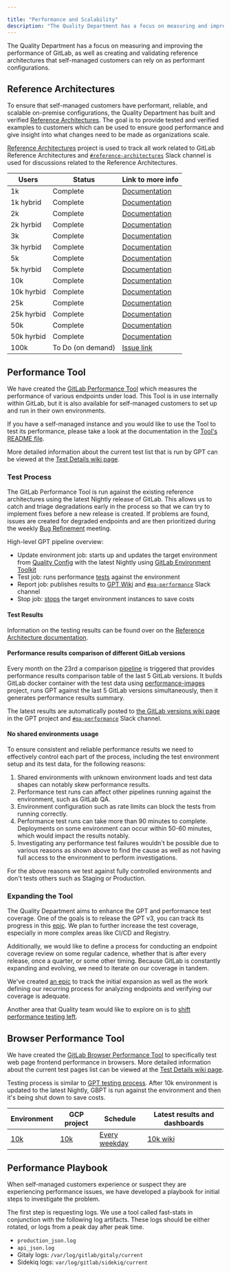 ```yaml
---

title: "Performance and Scalability"
description: "The Quality Department has a focus on measuring and improving the performance of GitLab, as well as creating and validating reference architectures that self-managed customers can rely on as performant configurations."
---
```








The Quality Department has a focus on measuring and improving the performance of GitLab, as well as
creating and validating reference architectures that self-managed customers can rely on as
performant configurations.

## Reference Architectures

To ensure that self-managed customers have performant, reliable, and scalable on-premise
configurations, the Quality Department has built and verified [Reference Architectures](https://docs.gitlab.com/ee/administration/reference_architectures/).
The goal is to provide tested and verified examples to customers which can be used to ensure good performance and
give insight into what changes need to be made as organizations scale.

[Reference Architectures](https://gitlab.com/gitlab-org/quality/reference-architectures) project is used to track all work related
to GitLab Reference Architectures and [`#reference-architectures`](https://gitlab.slack.com/archives/C015V8PDUSW) Slack channel is used for
discussions related to the Reference Architectures.

| Users      | Status            | Link to more info                                                                                                                                                         |
|------------|-------------------|---------------------------------------------------------------------------------------------------------------------------------------------------------------------------|
| 1k         | Complete          | [Documentation](https://docs.gitlab.com/ee/administration/reference_architectures/1k_users.html)                                                                          |
| 1k hybrid  | Complete          | [Documentation](https://docs.gitlab.com/ee/administration/reference_architectures/1k_users.html#cloud-native-hybrid-reference-architecture-with-helm-charts)                                                                                   |
| 2k         | Complete          | [Documentation](https://docs.gitlab.com/ee/administration/reference_architectures/2k_users.html)                                                                          |
| 2k hyrbid  | Complete          | [Documentation](https://docs.gitlab.com/ee/administration/reference_architectures/2k_users.html#cloud-native-hybrid-reference-architecture-with-helm-charts-alternative)  |
| 3k         | Complete          | [Documentation](https://docs.gitlab.com/ee/administration/reference_architectures/3k_users.html)                                                                          |
| 3k hyrbid  | Complete          | [Documentation](https://docs.gitlab.com/ee/administration/reference_architectures/3k_users.html#cloud-native-hybrid-reference-architecture-with-helm-charts-alternative)  |
| 5k         | Complete          | [Documentation](https://docs.gitlab.com/ee/administration/reference_architectures/5k_users.html)                                                                          |
| 5k hyrbid  | Complete          | [Documentation](https://docs.gitlab.com/ee/administration/reference_architectures/5k_users.html#cloud-native-hybrid-reference-architecture-with-helm-charts-alternative)  |
| 10k        | Complete          | [Documentation](https://docs.gitlab.com/ee/administration/reference_architectures/10k_users.html)                                                                         |
| 10k hyrbid | Complete          | [Documentation](https://docs.gitlab.com/ee/administration/reference_architectures/10k_users.html#cloud-native-hybrid-reference-architecture-with-helm-charts-alternative) |
| 25k        | Complete          | [Documentation](https://docs.gitlab.com/ee/administration/reference_architectures/25k_users.html)                                                                         |
| 25k hyrbid | Complete          | [Documentation](https://docs.gitlab.com/ee/administration/reference_architectures/25k_users.html#cloud-native-hybrid-reference-architecture-with-helm-charts-alternative) |
| 50k        | Complete          | [Documentation](https://docs.gitlab.com/ee/administration/reference_architectures/50k_users.html)                                                                         |
| 50k hyrbid | Complete          | [Documentation](https://docs.gitlab.com/ee/administration/reference_architectures/50k_users.html#cloud-native-hybrid-reference-architecture-with-helm-charts-alternative) |
| 100k       | To Do (on demand) | [Issue link](https://gitlab.com/gitlab-org/quality/reference-architectures/-/issues/6)                                                                                    |

## Performance Tool

We have created the [GitLab Performance Tool](https://gitlab.com/gitlab-org/quality/performance)
which measures the performance of various endpoints under load.
This Tool is in use internally within GitLab, but it is also available for
self-managed customers to set up and run in their own environments.

If you have a self-managed instance and you would like to use the Tool to test its performance,
please take a look at the documentation in the
[Tool's README file](https://gitlab.com/gitlab-org/quality/performance/blob/master/README.md).

More detailed information about the current test list that is run by GPT
can be viewed at the [Test Details wiki page](https://gitlab.com/gitlab-org/quality/performance/wikis/current-test-details).

### Test Process

The GitLab Performance Tool is run against the existing reference architectures using
the latest Nightly release of GitLab. This allows us to catch and triage degradations early in
the process so that we can try to implement fixes before a new release is created. If problems are
found, issues are created for degraded endpoints and are then prioritized during the weekly
[Bug Refinement](../#bug-refinement) meeting.

High-level GPT pipeline overview:

- Update environment job: starts up and updates the target environment from [Quality Config](https://gitlab.com/gitlab-org/quality/gitlab-environment-toolkit-configs/quality) with the latest Nightly using [GitLab Environment Toolkit](https://gitlab.com/gitlab-org/gitlab-environment-toolkit)
- Test job: runs performance [tests](https://gitlab.com/gitlab-org/quality/performance/wikis/current-test-details) against the environment
- Report job: publishes results to [GPT Wiki](https://gitlab.com/gitlab-org/quality/performance/wikis/Benchmarks/Latest) and [`#qa-performance`](https://gitlab.slack.com/archives/CH8J9EG49) Slack channel
- Stop job: [stops](https://cloud.google.com/compute/docs/instances/stop-start-instance) the target environment instances to save costs

#### Test Results

Information on the testing results can be found over on the
[Reference Architecture documentation](https://docs.gitlab.com/ee/administration/reference_architectures/#validation-and-test-results).

#### Performance results comparison of different GitLab versions

Every month on the 23rd a comparison [pipeline](https://gitlab.com/gitlab-org/quality/performance/-/pipeline_schedules/39211/edit)
is triggered that provides performance results comparison table of the last 5 GitLab versions.
It builds GitLab docker container with the test data using [performance-images](https://gitlab.com/gitlab-org/quality/performance-images) project,
runs GPT against the last 5 GitLab versions simultaneously, then it generates performance results summary.

The latest results are automatically posted to [the GitLab versions wiki page](https://gitlab.com/gitlab-org/quality/performance/wikis/Benchmarks/GitLab-Versions)
in the GPT project and [`#qa-performance`](https://gitlab.slack.com/archives/CH8J9EG49) Slack channel.

#### No shared environments usage

To ensure consistent and reliable performance results we need to effectively control each part of the process, including the test environment setup and its test data, for the following reasons:

1. Shared environments with unknown environment loads and test data shapes can notably skew performance results.
1. Performance test runs can affect other pipelines running against the environment, such as GitLab QA.
1. Environment configuration such as rate limits can block the tests from running correctly.
1. Performance test runs can take more than 90 minutes to complete. Deployments on some environment can occur within 50-60 minutes, which would impact the results notably.
1. Investigating any performance test failures wouldn't be possible due to various reasons as shown above to find the cause as well as not having full access to the environment to perform investigations.

For the above reasons we test against fully controlled environments and don't tests others such as Staging or Production.

### Expanding the Tool

The Quality Department aims to enhance the GPT and performance test coverage.
One of the goals is to release the GPT v3, you can track its progress in this [epic](https://gitlab.com/groups/gitlab-org/-/epics/4300).
We plan to further increase the test coverage, especially in more complex areas like CI/CD and Registry.

Additionally, we would like to define a process for conducting an endpoint coverage review on some regular cadence,
whether that is after every release, once a quarter, or some other timing.
Because GitLab is constantly expanding and evolving, we need to iterate on our coverage in tandem.

We've created [an epic](https://gitlab.com/groups/gitlab-org/quality/-/epics/10) to track the
initial expansion as well as the work defining our recurring process for analyzing endpoints and
verifying our coverage is adequate.

Another area that Quality team would like to explore on is to [shift performance testing left](https://gitlab.com/gitlab-org/quality/team-tasks/-/issues/570).

## Browser Performance Tool

We have created the [GitLab Browser Performance Tool](https://gitlab.com/gitlab-org/quality/performance-sitespeed)
to specifically test web page frontend performance in browsers. More detailed information about
the current test pages list can be viewed at the [Test Details wiki page](https://gitlab.com/gitlab-org/quality/performance-sitespeed/-/wikis/Current-Test-Details).

Testing process is similar to [GPT testing process](#test-process). After 10k environment is updated to the latest Nightly,
GBPT is run against the environment and then it's being shut down to save costs.

| Environment                                                                             | GCP project                                                                         | Schedule                                                                                          | Latest results and dashboards                                                                  |
|-----------------------------------------------------------------------------------------|-------------------------------------------------------------------------------------|---------------------------------------------------------------------------------------------------|------------------------------------------------------------------------------------------------|
| [10k](https://docs.gitlab.com/ee/administration/reference_architectures/10k_users.html) | [10k](https://console.cloud.google.com/home/dashboard?project=gitlab-qa-10k-cd77c7) | [Every weekday](https://gitlab.com/gitlab-org/quality/performance-sitespeed/-/pipeline_schedules) | [10k wiki](https://gitlab.com/gitlab-org/quality/performance/-/wikis/Benchmarks/SiteSpeed/10k) |

## Performance Playbook

When self-managed customers experience or suspect they are experiencing performance issues, we have
developed a playbook for initial steps to investigate the problem.

The first step is requesting logs. We use a tool called fast-stats in conjunction with the following
log artifacts. These logs should be either rotated, or logs from a peak day after peak time.

- `production_json.log`
- `api_json.log`
- Gitaly logs: `/var/log/gitlab/gitaly/current`
- Sidekiq logs: `var/log/gitlab/sidekiq/current`

